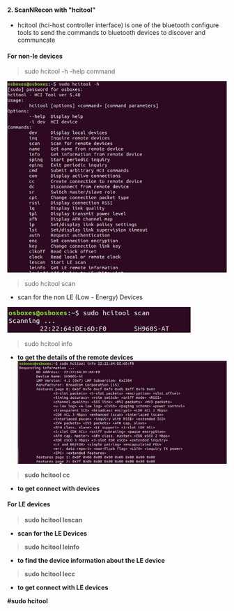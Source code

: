 #### 2. ScanNRecon with "hcitool"
   - hcitool (hci-host controller interface) is one of the bluetooth configure tools to send the commands to bluetooth devices to discover and communcate
   
   #### For non-le devices
   
  > sudo hcitool -h 
   -help command
   
   ![](/photos/hcitool%20-h.PNG)
   
  > sudo hcitool scan
   - scan for the non LE (Low - Energy) Devices
   
   ![](/photos/hcitoolscan.PNG)
   
  > sudo hcitool info <b addr>
   - to get the details of the remote devices
   ![](/photos/hcitoolinfo.PNG)
   
  > sudo hcitool cc 
   - to get connect with devices 
   
   
   #### For LE devices
      
  > sudo hcitool lescan
   - scan for the LE Devices
   
  > sudo hcitool leinfo <baddr>
   - to find the device information about the LE device
   
  > sudo hcitool lecc  <baddr>
   - to get connect with LE devices
   
   #sudo hcitool 
